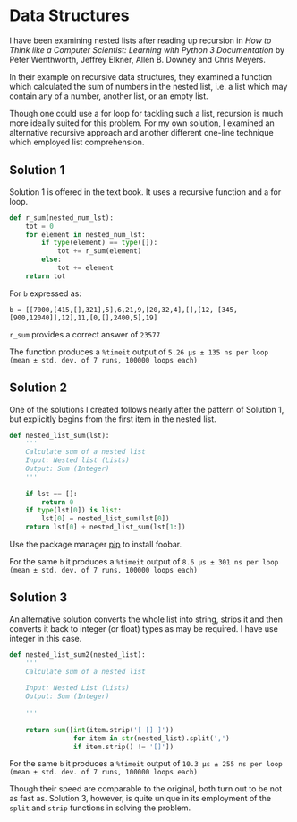 # Data Structures

I have been examining nested lists after reading up recursion in _How to Think like a Computer Scientist: Learning with Python 3 Documentation_ by Peter Wenthworth, Jeffrey Elkner, Allen B. Downey and Chris Meyers.

In their example on recursive data structures, they examined a function which calculated the sum of numbers in the nested list, i.e. a list which may contain any of a number, another list, or an empty list.

Though one could use a for loop for tackling such a list, recursion is much more ideally suited for this problem. For my own solution, I examined an alternative recursive approach and another different one-line technique which employed list comprehension.

## Solution 1

Solution 1 is offered in the text book. It uses a recursive function and a for loop.

```python
def r_sum(nested_num_lst):
    tot = 0
    for element in nested_num_lst:
        if type(element) == type([]):
            tot += r_sum(element)
        else:
            tot += element
    return tot
```

For `b` expressed as:
```
b = [[7000,[415,[],321],5],6,21,9,[20,32,4],[],[12, [345,[900,12040]],12],11,[0,[],2400,5],19]
```
`r_sum` provides a correct answer of `23577`

The function produces a `%timeit` output of `5.26 µs ± 135 ns per loop (mean ± std. dev. of 7 runs, 100000 loops each)`


## Solution 2
One of the solutions I created follows nearly after the pattern of Solution 1, but explicitly begins from the first item in the nested list.

```python
def nested_list_sum(lst):
    '''
    Calculate sum of a nested list
    Input: Nested list (Lists)
    Output: Sum (Integer)
    '''
    
    if lst == []:
        return 0
    if type(lst[0]) is list:
        lst[0] = nested_list_sum(lst[0])
    return lst[0] + nested_list_sum(lst[1:])
```


Use the package manager [pip](https://pip.pypa.io/en/stable/) to install foobar.

For the same `b` it produces a `%timeit` output of `8.6 µs ± 301 ns per loop (mean ± std. dev. of 7 runs, 100000 loops each)`

## Solution 3
An alternative solution converts the whole list into string, strips it and then converts it back to integer (or float) types as may be required. I have use integer in this case.

```python
def nested_list_sum2(nested_list):
    '''
    Calculate sum of a nested list
    
    Input: Nested List (Lists)
    Output: Sum (Integer)
    
    '''
    
    return sum([int(item.strip('[ [] ]')) 
                for item in str(nested_list).split(',') 
                if item.strip() != '[]'])
```

For the same `b` it produces a `%timeit` output of `10.3 µs ± 255 ns per loop (mean ± std. dev. of 7 runs, 100000 loops each)`

Though their speed are comparable to the original, both turn out to be not as fast as. Solution 3, however, is quite unique in its employment of the `split` and `strip` functions in solving the problem.

